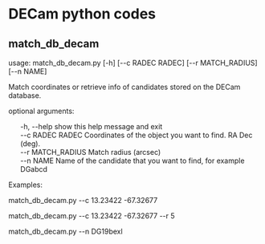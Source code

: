 # DECam python codes

## match_db_decam 

usage: match_db_decam.py [-h] [--c RADEC RADEC] [--r MATCH_RADIUS] [--n NAME] <br>

Match coordinates or retrieve info of candidates stored on the DECam database. <br>

optional arguments:
<ul>
   -h, --help        show this help message and exit <br>
   --c RADEC RADEC   Coordinates of the object you want to find. RA Dec (deg). <br>                    
   --r MATCH_RADIUS  Match radius (arcsec) <br>
   --n NAME          Name of the candidate that you want to find, for example DGabcd <br>
</ul>

  
<p> Examples: </p> 
    <p> match_db_decam.py --c 13.23422 -67.32677 </p>
    <p> match_db_decam.py --c 13.23422 -67.32677 --r 5 </p>
    <p> match_db_decam.py --n DG19bexl </p>

